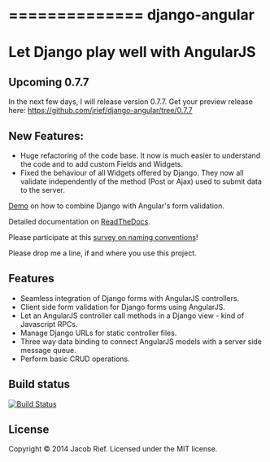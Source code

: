 ==============
django-angular
==============

Let Django play well with AngularJS
===================================

Upcoming 0.7.7
--------------
In the next few days, I will release version 0.7.7. Get your preview release here: https://github.com/jrief/django-angular/tree/0.7.7

New Features:
-------------
* Huge refactoring of the code base. It now is much easier to understand the code and to add custom Fields and Widgets.
* Fixed the behaviour of all Widgets offered by Django. They now all validate independently of the method (Post or Ajax) used to submit data to the server.


[Demo](http://djangular.aws.awesto.com/form_validation/) on how to combine Django with Angular's form validation.

Detailed documentation on [ReadTheDocs](http://django-angular.readthedocs.org/).

Please participate at this [survey on naming conventions](https://github.com/jrief/django-angular/issues/35)!

Please drop me a line, if and where you use this project.

Features
--------
* Seamless integration of Django forms with AngularJS controllers.
* Client side form validation for Django forms using AngularJS.
* Let an AngularJS controller call methods in a Django view - kind of Javascript RPCs.
* Manage Django URLs for static controller files.
* Three way data binding to connect AngularJS models with a server side message queue.
* Perform basic CRUD operations.

Build status
------------
[![Build Status](https://travis-ci.org/jrief/django-angular.png?branch=master)](https://travis-ci.org/jrief/django-angular)

License
-------
Copyright &copy; 2014 Jacob Rief. Licensed under the MIT license.
